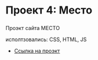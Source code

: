 # Проект 4: Место

### 
Проэкт сайта МЕСТО

исполтзовались: CSS, HTML, JS

* [Ссылка на проэкт](https://anastasiasikidina.github.io/mesto/)




